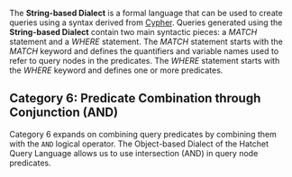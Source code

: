 The **String-based Dialect** is a formal language that can be used to create queries using a syntax derived from [Cypher](https://dl.acm.org/doi/10.1145/3183713.3190657). Queries generated using the **String-based Dialect** contain two main syntactic pieces: a *MATCH* statement and a *WHERE* statement. The *MATCH* statement starts with the *MATCH* keyword and defines the quantifiers and variable names used to refer to query nodes in the predicates. The *WHERE* statement starts with the *WHERE* keyword and defines one or more predicates. 

## Category 6: Predicate Combination through Conjunction (AND)

Category 6 expands on combining query predicates by combining them with the `AND` logical operator. The Object-based Dialect of the Hatchet Query Language allows us to use intersection (AND) in query node predicates.
